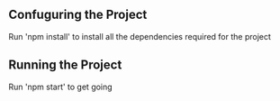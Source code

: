 ## Confuguring the Project 

 Run 'npm install' to install all the dependencies required for the project 
 
 ## Running the Project 
 
 Run 'npm start' to get going 